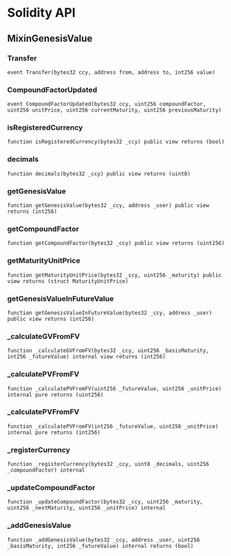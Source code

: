 # Solidity API

## MixinGenesisValue

### Transfer

```solidity
event Transfer(bytes32 ccy, address from, address to, int256 value)
```

### CompoundFactorUpdated

```solidity
event CompoundFactorUpdated(bytes32 ccy, uint256 compoundFactor, uint256 unitPrice, uint256 currentMaturity, uint256 previousMaturity)
```

### isRegisteredCurrency

```solidity
function isRegisteredCurrency(bytes32 _ccy) public view returns (bool)
```

### decimals

```solidity
function decimals(bytes32 _ccy) public view returns (uint8)
```

### getGenesisValue

```solidity
function getGenesisValue(bytes32 _ccy, address _user) public view returns (int256)
```

### getCompoundFactor

```solidity
function getCompoundFactor(bytes32 _ccy) public view returns (uint256)
```

### getMaturityUnitPrice

```solidity
function getMaturityUnitPrice(bytes32 _ccy, uint256 _maturity) public view returns (struct MaturityUnitPrice)
```

### getGenesisValueInFutureValue

```solidity
function getGenesisValueInFutureValue(bytes32 _ccy, address _user) public view returns (int256)
```

### _calculateGVFromFV

```solidity
function _calculateGVFromFV(bytes32 _ccy, uint256 _basisMaturity, int256 _futureValue) internal view returns (int256)
```

### _calculatePVFromFV

```solidity
function _calculatePVFromFV(uint256 _futureValue, uint256 _unitPrice) internal pure returns (uint256)
```

### _calculatePVFromFV

```solidity
function _calculatePVFromFV(int256 _futureValue, uint256 _unitPrice) internal pure returns (int256)
```

### _registerCurrency

```solidity
function _registerCurrency(bytes32 _ccy, uint8 _decimals, uint256 _compoundFactor) internal
```

### _updateCompoundFactor

```solidity
function _updateCompoundFactor(bytes32 _ccy, uint256 _maturity, uint256 _nextMaturity, uint256 _unitPrice) internal
```

### _addGenesisValue

```solidity
function _addGenesisValue(bytes32 _ccy, address _user, uint256 _basisMaturity, int256 _futureValue) internal returns (bool)
```

